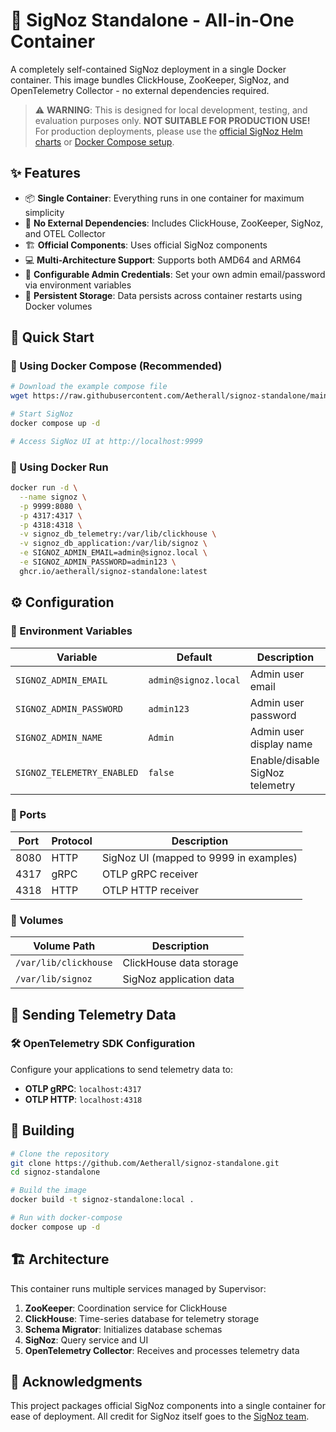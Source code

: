 # 🚀 SigNoz Standalone - All-in-One Container

A completely self-contained SigNoz deployment in a single Docker container. This image bundles ClickHouse, ZooKeeper, SigNoz, and OpenTelemetry Collector - no external dependencies required.

> ⚠️ **WARNING**: This is designed for local development, testing, and evaluation purposes only. **NOT SUITABLE FOR PRODUCTION USE!** For production deployments, please use the [official SigNoz Helm charts](https://github.com/SigNoz/charts) or [Docker Compose setup](https://github.com/SigNoz/signoz/tree/develop/deploy).

## ✨ Features

- 📦 **Single Container**: Everything runs in one container for maximum simplicity
- 🔧 **No External Dependencies**: Includes ClickHouse, ZooKeeper, SigNoz, and OTEL Collector
- 🏗️ **Official Components**: Uses official SigNoz components
- 💻 **Multi-Architecture Support**: Supports both AMD64 and ARM64
- 🔐 **Configurable Admin Credentials**: Set your own admin email/password via environment variables
- 💾 **Persistent Storage**: Data persists across container restarts using Docker volumes

## 🚀 Quick Start

### 🐳 Using Docker Compose (Recommended)

```bash
# Download the example compose file
wget https://raw.githubusercontent.com/Aetherall/signoz-standalone/main/docker-compose.example.yml -O docker-compose.yml

# Start SigNoz
docker compose up -d

# Access SigNoz UI at http://localhost:9999
```

### 🏃 Using Docker Run

```bash
docker run -d \
  --name signoz \
  -p 9999:8080 \
  -p 4317:4317 \
  -p 4318:4318 \
  -v signoz_db_telemetry:/var/lib/clickhouse \
  -v signoz_db_application:/var/lib/signoz \
  -e SIGNOZ_ADMIN_EMAIL=admin@signoz.local \
  -e SIGNOZ_ADMIN_PASSWORD=admin123 \
  ghcr.io/aetherall/signoz-standalone:latest
```

## ⚙️ Configuration

### 🔧 Environment Variables

| Variable | Default | Description |
|----------|---------|-------------|
| `SIGNOZ_ADMIN_EMAIL` | `admin@signoz.local` | Admin user email |
| `SIGNOZ_ADMIN_PASSWORD` | `admin123` | Admin user password |
| `SIGNOZ_ADMIN_NAME` | `Admin` | Admin user display name |
| `SIGNOZ_TELEMETRY_ENABLED` | `false` | Enable/disable SigNoz telemetry |

### 🔌 Ports

| Port | Protocol | Description |
|------|----------|-------------|
| 8080 | HTTP | SigNoz UI (mapped to 9999 in examples) |
| 4317 | gRPC | OTLP gRPC receiver |
| 4318 | HTTP | OTLP HTTP receiver |

### 💾 Volumes

| Volume Path | Description |
|-------------|-------------|
| `/var/lib/clickhouse` | ClickHouse data storage |
| `/var/lib/signoz` | SigNoz application data |

## 📡 Sending Telemetry Data

### 🛠️ OpenTelemetry SDK Configuration

Configure your applications to send telemetry data to:
- **OTLP gRPC**: `localhost:4317`
- **OTLP HTTP**: `localhost:4318`

## 🔨 Building

```bash
# Clone the repository
git clone https://github.com/Aetherall/signoz-standalone.git
cd signoz-standalone

# Build the image
docker build -t signoz-standalone:local .

# Run with docker-compose
docker compose up -d
```

## 🏗️ Architecture

This container runs multiple services managed by Supervisor:

1. **ZooKeeper**: Coordination service for ClickHouse
2. **ClickHouse**: Time-series database for telemetry storage
3. **Schema Migrator**: Initializes database schemas
4. **SigNoz**: Query service and UI
5. **OpenTelemetry Collector**: Receives and processes telemetry data

## 🙏 Acknowledgments

This project packages official SigNoz components into a single container for ease of deployment. All credit for SigNoz itself goes to the [SigNoz team](https://github.com/SigNoz/signoz).